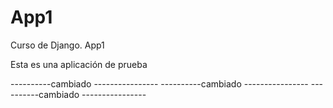 # App1
Curso de Django. App1

Esta es una aplicación de prueba

----------cambiado ----------------
----------cambiado ----------------
----------cambiado ----------------
